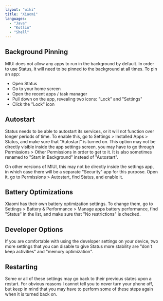 ```yaml
---
layout: "wiki"
title: "Xiaomi"
languages: 
  - "Java"
  - "Kotlin"
  - "Shell"
---
```


## Background Pinning

MIUI does not allow any apps to run in the background by default. In order to
use Status, it will need to be pinned to the background at all times. To pin
an app:

* Open Status
* Go to your home screen
* Open the recent apps / task manager
* Pull down on the app, revealing two icons: "Lock" and "Settings"
* Click the "Lock" icon

## Autostart

Status needs to be able to autostart its services, or it will not function over
longer periods of time. To enable this, go to Settings > Installed Apps >
Status, and make sure that "Autostart" is turned on. This option may not be
directly visible inside the app settings screen, you may have to go through
Permissions > Other Permissions in order to get to it. It is also sometimes
renamed to "Start in Background" instead of "Autostart".

On other versions of MIUI, this may not be directly inside the settings app, in
which case there will be a separate "Security" app for this purpose. Open it,
go to Permissions > Autostart, find Status, and enable it.

## Battery Optimizations

Xiaomi has their own battery optimization settings. To change them, go to
Settings > Battery & Performance > Manage apps battery performance, find
"Status" in the list, and make sure that "No restrictions" is checked.

## Developer Options

If you are comfortable with using the developer settings on your device, two
more settings that you can disable to give Status more stability are "don't keep
activities" and "memory optimization".

## Restarting

Some or all of these settings may go back to their previous states upon a
restart. For obvious reasons I cannot tell you to never turn your phone off,
but keep in mind that you may have to perform some of these steps again when
it is turned back on.
